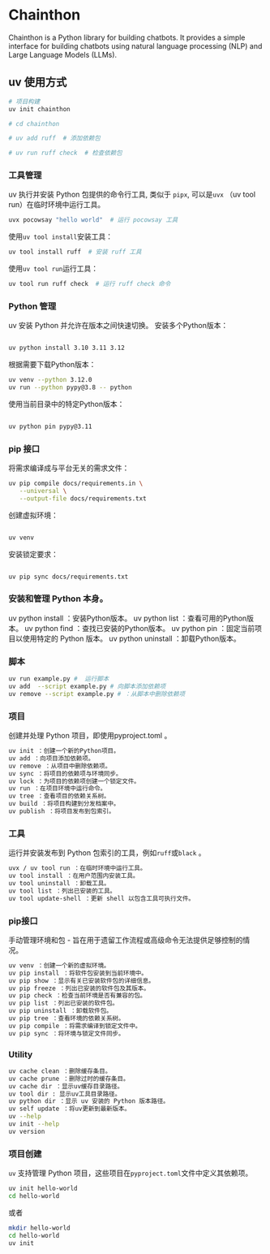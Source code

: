 # Chainthon

Chainthon is a Python library for building chatbots. It provides a simple interface for building chatbots using natural language processing (NLP) and Large Language Models (LLMs).


## uv 使用方式

```bash
# 项目构建
uv init chainthon

# cd chainthon

# uv add ruff  # 添加依赖包

# uv run ruff check  # 检查依赖包

```

### 工具管理


uv 执行并安装 Python 包提供的命令行工具, 类似于 `pipx`, 可以是`uvx` （uv tool run）在临时环境中运行工具。

```bash 
uvx pocowsay "hello world"  # 运行 pocowsay 工具
```

使用`uv tool install`安装工具：

```bash
uv tool install ruff  # 安装 ruff 工具
```

使用`uv tool run`运行工具：

```bash
uv tool run ruff check  # 运行 ruff check 命令
```

### Python 管理

uv 安装 Python 并允许在版本之间快速切换。
安装多个Python版本：
```bash

uv python install 3.10 3.11 3.12
```

根据需要下载Python版本：

```bash
uv venv --python 3.12.0
uv run --python pypy@3.8 -- python
```
使用当前目录中的特定Python版本：
```bash

uv python pin pypy@3.11
```

### pip 接口

将需求编译成与平台无关的需求文件：

```bash
uv pip compile docs/requirements.in \
   --universal \
   --output-file docs/requirements.txt
```

创建虚拟环境：

```bash

uv venv
```
安装锁定要求：

```bash

uv pip sync docs/requirements.txt
```


###  安装和管理 Python 本身。

uv python install ：安装Python版本。
uv python list ：查看可用的Python版本。
uv python find ：查找已安装的Python版本。
uv python pin ：固定当前项目以使用特定的 Python 版本。
uv python uninstall ：卸载Python版本。

### 脚本

```bash
uv run example.py #  运行脚本
uv add  --script example.py # 向脚本添加依赖项
uv remove --script example.py # ：从脚本中删除依赖项
```

### 项目

创建并处理 Python 项目，即使用pyproject.toml 。

```bash
uv init ：创建一个新的Python项目。
uv add ：向项目添加依赖项。
uv remove ：从项目中删除依赖项。
uv sync ：将项目的依赖项与环境同步。
uv lock ：为项目的依赖项创建一个锁定文件。
uv run ：在项目环境中运行命令。
uv tree ：查看项目的依赖关系树。
uv build ：将项目构建到分发档案中。
uv publish ：将项目发布到包索引。
```

### 工具

运行并安装发布到 Python 包索引的工具，例如`ruff`或`black` 。
```bash
uvx / uv tool run ：在临时环境中运行工具。
uv tool install ：在用户范围内安装工具。
uv tool uninstall ：卸载工具。
uv tool list ：列出已安装的工具。
uv tool update-shell ：更新 shell 以包含工具可执行文件。
```

### pip接口

手动管理环境和包 - 旨在用于遗留工作流程或高级命令无法提供足够控制的情况。

```bash
uv venv ：创建一个新的虚拟环境。
uv pip install ：将软件包安装到当前环境中。
uv pip show ：显示有关已安装软件包的详细信息。
uv pip freeze ：列出已安装的软件包及其版本。
uv pip check ：检查当前环境是否有兼容的包。
uv pip list ：列出已安装的软件包。
uv pip uninstall ：卸载软件包。
uv pip tree ：查看环境的依赖关系树。
uv pip compile ：将需求编译到锁定文件中。
uv pip sync ：将环境与锁定文件同步。
```

###  Utility

```bash
uv cache clean ：删除缓存条目。
uv cache prune ：删除过时的缓存条目。
uv cache dir ：显示uv缓存目录路径。
uv tool dir : 显示uv工具目录路径。
uv python dir ：显示 uv 安装的 Python 版本路径。
uv self update ：将uv更新到最新版本。
uv --help
uv init --help
uv version
```

### 项目创建
`uv` 支持管理 Python 项目，这些项目在`pyproject.toml`文件中定义其依赖项。

```bash
uv init hello-world
cd hello-world
```
或者

```bash
mkdir hello-world
cd hello-world
uv init
```

